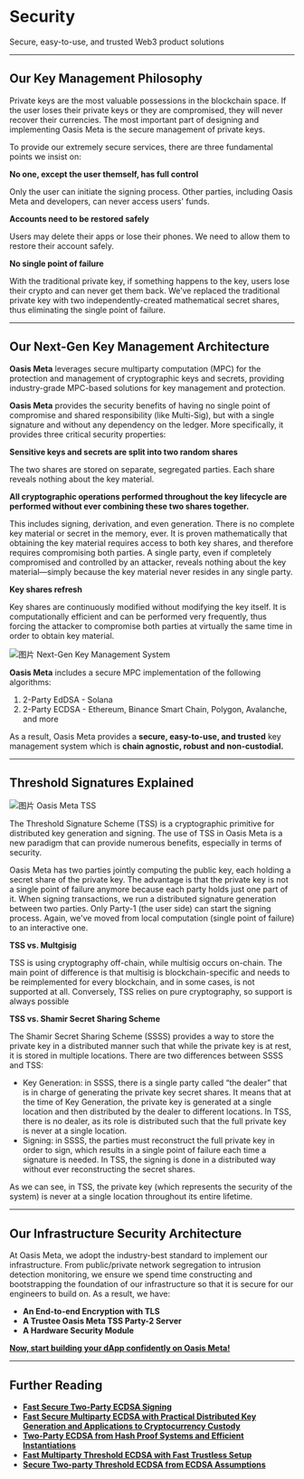 # Security

Secure, easy-to-use, and trusted Web3 product solutions

---

## Our Key Management Philosophy

Private keys are the most valuable possessions in the blockchain space. If the user loses their private keys or they are compromised, they will never recover their currencies. The most important part of designing and implementing Oasis Meta is the secure management of private keys.

To provide our extremely secure services, there are three fundamental points we insist on:

**No one, except the user themself, has full control**

Only the user can initiate the signing process. Other parties, including Oasis Meta and developers, can never access users' funds.

**Accounts need to be restored safely**

Users may delete their apps or lose their phones. We need to allow them to restore their account safely.

**No single point of failure**

With the traditional private key, if something happens to the key, users lose their crypto and can never get them back. We’ve replaced the traditional private key with two independently-created mathematical secret shares, thus eliminating the single point of failure.

---

## Our Next-Gen Key Management Architecture

**Oasis Meta** leverages secure multiparty computation (MPC) for the protection and management of cryptographic keys and secrets, providing industry-grade MPC-based solutions for key management and protection.

**Oasis Meta** provides the security benefits of having no single point of compromise and shared responsibility (like Multi-Sig), but with a single signature and without any dependency on the ledger. More specifically, it provides three critical security properties:

**Sensitive keys and secrets are split into two random shares**

The two shares are stored on separate, segregated parties. Each share reveals nothing about the key material.

**All cryptographic operations performed throughout the key lifecycle are performed without ever combining these two shares together.**

This includes signing, derivation, and even generation. There is no complete key material or secret in the memory, ever. It is proven mathematically that obtaining the key material requires access to both key shares, and therefore requires compromising both parties. A single party, even if completely compromised and controlled by an attacker, reveals nothing about the key material—simply because the key material never resides in any single party.

**Key shares refresh**

Key shares are continuously modified without modifying the key itself. It is computationally efficient and can be performed very frequently, thus forcing the attacker to compromise both parties at virtually the same time in order to obtain key material.

![图片](https://1871216767-files.gitbook.io/~/files/v0/b/gitbook-x-prod.appspot.com/o/spaces%2FF6uqWeUD7kwCZqSpBtVz%2Fuploads%2Fgit-blob-977fc3a8e9495df090d9877b0454458f2a57decc%2Fos-key-shares.png?alt=media)
Next-Gen Key Management System

**Oasis Meta** includes a secure MPC implementation of the following algorithms:

1. 2-Party EdDSA - Solana
2. 2-Party ECDSA - Ethereum, Binance Smart Chain, Polygon, Avalanche, and more

As a result, Oasis Meta provides a **secure, easy-to-use, and trusted** key management system which is **chain agnostic, robust and non-custodial.**

---

## Threshold Signatures Explained

![图片](https://1871216767-files.gitbook.io/~/files/v0/b/gitbook-x-prod.appspot.com/o/spaces%2FF6uqWeUD7kwCZqSpBtVz%2Fuploads%2Fgit-blob-aa5b2c309d97620d21a33c301b72a27bc8b9e1b4%2Fezgif.com-gif-maker.gif?alt=media)
Oasis Meta TSS

The Threshold Signature Scheme (TSS) is a cryptographic primitive for distributed key generation and signing. The use of TSS in Oasis Meta is a new paradigm that can provide numerous benefits, especially in terms of security.

Oasis Meta has two parties jointly computing the public key, each holding a secret share of the private key. The advantage is that the private key is not a single point of failure anymore because each party holds just one part of it. When signing transactions, we run a distributed signature generation between two parties. Only Party-1 (the user side) can start the signing process. Again, we've moved from local computation (single point of failure) to an interactive one.

**TSS vs. Multgisig**

TSS is using cryptography off-chain, while multisig occurs on-chain. The main point of difference is that multisig is blockchain-specific and needs to be reimplemented for every blockchain, and in some cases, is not supported at all. Conversely, TSS relies on pure cryptography, so support is always possible

**TSS vs. Shamir Secret Sharing Scheme**

The Shamir Secret Sharing Scheme (SSSS) provides a way to store the private key in a distributed manner such that while the private key is at rest, it is stored in multiple locations. There are two differences between SSSS and TSS:

- Key Generation: in SSSS, there is a single party called “the dealer” that is in charge of generating the private key secret shares. It means that at the time of Key Generation, the private key is generated at a single location and then distributed by the dealer to different locations. In TSS, there is no dealer, as its role is distributed such that the full private key is never at a single location.
- Signing: in SSSS, the parties must reconstruct the full private key in order to sign, which results in a single point of failure each time a signature is needed. In TSS, the signing is done in a distributed way without ever reconstructing the secret shares.

As we can see, in TSS, the private key (which represents the security of the system) is never at a single location throughout its entire lifetime.

---

## Our Infrastructure Security Architecture

At Oasis Meta, we adopt the industry-best standard to implement our infrastructure. From public/private network segregation to intrusion detection monitoring, we ensure we spend time constructing and bootstrapping the foundation of our infrastructure so that it is secure for our engineers to build on. As a result, we have:

- **An End-to-end Encryption with TLS**
- **A Trustee Oasis Meta TSS Party-2 Server**
- **A Hardware Security Module**

**[Now, start building your dApp confidently on Oasis Meta!]()**

---

## Further Reading

- **[Fast Secure Two-Party ECDSA Signing]()**
- **[Fast Secure Multiparty ECDSA with Practical Distributed Key Generation and Applications to Cryptocurrency Custody]()**
- **[Two-Party ECDSA from Hash Proof Systems and Efficient Instantiations]()**
- **[Fast Multiparty Threshold ECDSA with Fast Trustless Setup]()**
- **[Secure Two-party Threshold ECDSA from ECDSA Assumptions]()**

